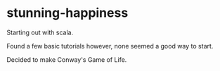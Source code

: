 # stunning-happiness
Starting out with scala. 

Found a few basic tutorials however, none seemed a good way to start. 

Decided to make Conway's Game of Life.
